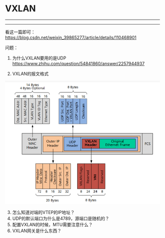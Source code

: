# VXLAN
---
---

看这一篇即可：
https://blog.csdn.net/weixin_39865277/article/details/110468901


问题：
1. 为什么VXLAN要用的是UDP
https://www.zhihu.com/question/54841860/answer/2257944937


2. VXLAN的报文格式

![enter description here](./images/1655658002207.png)

3. 怎么知道对端的VTEP的IP地址？
4. UDP的默认端口为什么是4789，源端口是随机的？
5. 配置VXLAN的时候，MTU需要注意什么？
6. VXLAN网关是什么东西？